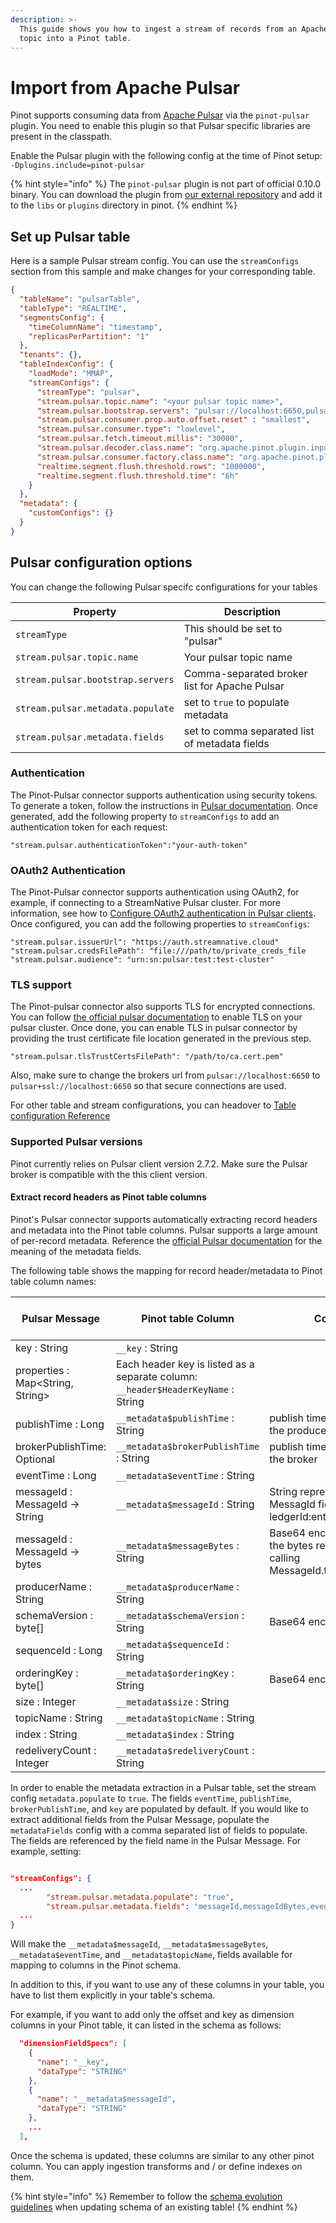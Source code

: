 ```yaml
---
description: >-
  This guide shows you how to ingest a stream of records from an Apache Pulsar
  topic into a Pinot table.
---
```


# Import from Apache Pulsar

Pinot supports consuming data from [Apache Pulsar](https://pulsar.apache.org) via the `pinot-pulsar` plugin. You need to enable this plugin so that Pulsar specific libraries are present in the classpath.

Enable the Pulsar plugin with the following config at the time of Pinot setup:
`-Dplugins.include=pinot-pulsar`

{% hint style="info" %}
The `pinot-pulsar` plugin is not part of official 0.10.0 binary. You can download the plugin from [our external repository](https://repo.startreedata.io/artifactory/external-snapshots/org/apache/pinot/pinot-pulsar/0.11.0-SNAPSHOT/) and add it to the `libs` or `plugins` directory in pinot.
{% endhint %}

## Set up Pulsar table

Here is a sample Pulsar stream config. You can use the `streamConfigs` section from this sample and make changes for your corresponding table.

```json
{
  "tableName": "pulsarTable",
  "tableType": "REALTIME",
  "segmentsConfig": {
    "timeColumnName": "timestamp",
    "replicasPerPartition": "1"
  },
  "tenants": {},
  "tableIndexConfig": {
    "loadMode": "MMAP",
    "streamConfigs": {
      "streamType": "pulsar",
      "stream.pulsar.topic.name": "<your pulsar topic name>",
      "stream.pulsar.bootstrap.servers": "pulsar://localhost:6650,pulsar://localhost:6651",
      "stream.pulsar.consumer.prop.auto.offset.reset" : "smallest",
      "stream.pulsar.consumer.type": "lowlevel",
      "stream.pulsar.fetch.timeout.millis": "30000",
      "stream.pulsar.decoder.class.name": "org.apache.pinot.plugin.inputformat.json.JSONMessageDecoder",
      "stream.pulsar.consumer.factory.class.name": "org.apache.pinot.plugin.stream.pulsar.PulsarConsumerFactory",
      "realtime.segment.flush.threshold.rows": "1000000",
      "realtime.segment.flush.threshold.time": "6h"
    }
  },
  "metadata": {
    "customConfigs": {}
  }
}
```

## Pulsar configuration options

You can change the following Pulsar specifc configurations for your tables

| Property                          | Description                                   |
| --------------------------------- | --------------------------------------------- |
| `streamType`                      | This should be set to "pulsar"                |
| `stream.pulsar.topic.name`        | Your pulsar topic name                        |
| `stream.pulsar.bootstrap.servers` | Comma-separated broker list for Apache Pulsar |
| `stream.pulsar.metadata.populate` | set to `true` to populate metadata            |
| `stream.pulsar.metadata.fields`    | set to comma separated list of metadata fields|

### Authentication

The Pinot-Pulsar connector supports authentication using security tokens. To generate a token, follow the instructions in [Pulsar documentation](https://pulsar.apache.org/docs/en/security-jwt). Once generated, add the following property to `streamConfigs` to add an authentication token for each request:

```
"stream.pulsar.authenticationToken":"your-auth-token"
```

### OAuth2 Authentication

The Pinot-Pulsar connector supports authentication using OAuth2, for example, if connecting to a StreamNative Pulsar cluster. For more information, see how to [Configure OAuth2 authentication in Pulsar clients](https://pulsar.apache.org/docs/en/security-oauth2/#configure-oauth2-authentication-in-pulsar-clients). Once configured, you can add the following properties to `streamConfigs`:

```
"stream.pulsar.issuerUrl": "https://auth.streamnative.cloud"
"stream.pulsar.credsFilePath": "file:///path/to/private_creds_file
"stream.pulsar.audience": "urn:sn:pulsar:test:test-cluster"
```

### TLS support

The Pinot-pulsar connector also supports TLS for encrypted connections. You can follow [the official pulsar documentation](https://pulsar.apache.org/docs/en/security-tls-transport/) to enable TLS on your pulsar cluster. Once done, you can enable TLS in pulsar connector by providing the trust certificate file location generated in the previous step.

```
"stream.pulsar.tlsTrustCertsFilePath": "/path/to/ca.cert.pem"
```

Also, make sure to change the brokers url from `pulsar://localhost:6650` to `pulsar+ssl://localhost:6650` so that secure connections are used.



For other table and stream configurations, you can headover to [Table configuration Reference](../../../configuration-reference/table.md)

### Supported Pulsar versions

Pinot currently relies on Pulsar client version 2.7.2. Make sure the Pulsar broker is compatible with the this client version.

#### Extract record headers as Pinot table columns

Pinot's Pulsar connector supports automatically extracting record headers and metadata into the Pinot table columns. Pulsar supports a large amount of per-record metadata. Reference the [official Pulsar documentation](https://pulsar.apache.org/docs/en/concepts-messaging/#message-properties) for the meaning of the metadata fields.

The following table shows the mapping for record header/metadata to Pinot table column names:


| Pulsar Message                    | Pinot table Column                            | Comments                            | Available By Default |
| ----------------------------------| --------------------------------------------- | ----------------------------------- | ---- |
| key : String                      | `__key` : String                              |                                     | Yes  |
| properties : Map<String, String>  | Each header key is listed as a separate column: `__header$HeaderKeyName` : String | | Yes  |
| publishTime : Long                | `__metadata$publishTime` : String             | publish time as determined by the producer |  Yes  |
| brokerPublishTime: Optional<Long> | `__metadata$brokerPublishTime` : String       | publish time as determined by the broker | Yes  |
| eventTime : Long                  | `__metadata$eventTime` : String               |                                     | Yes  |
| messageId : MessageId -> String   | `__metadata$messageId` : String               | String representation of the MessagId field. The format is ledgerId:entryId:partitionIndex |      |
| messageId :  MessageId -> bytes   | `__metadata$messageBytes` : String            | Base64 encoded version of the bytes returned from calling MessageId.toByteArray() |      |
| producerName : String             | `__metadata$producerName` : String            |                                     |      |
| schemaVersion : byte[]            | `__metadata$schemaVersion` : String           | Base64 encoded value                |      |
| sequenceId : Long                 | `__metadata$sequenceId` : String              |                                     |      |
| orderingKey : byte[]              | `__metadata$orderingKey` : String             | Base64 encoded value                |      |
| size : Integer                    | `__metadata$size` : String                    |                                     |      |
| topicName : String                | `__metadata$topicName` : String               |                                     |      |
| index : String                    | `__metadata$index` : String                   |                                     |      |
| redeliveryCount : Integer         | `__metadata$redeliveryCount` : String         |                                     |      |


In order to enable the metadata extraction in a Pulsar table, set the stream config `metadata.populate` to `true`. 
The fields `eventTime`, `publishTime`, `brokerPublishTime`, and `key` are populated by default. If you would like to extract additional fields from the Pulsar Message, populate the `metadataFields` config with a comma separated list of fields to populate. The fields are referenced by the field name in the Pulsar Message.  For example, setting:

```json

"streamConfigs": {
  ...
        "stream.pulsar.metadata.populate": "true",
        "stream.pulsar.metadata.fields": "messageId,messageIdBytes,eventTime,topicName",
  ...
}
```

 Will make the `__metadata$messageId`, `__metadata$messageBytes`, `__metadata$eventTime`, and `__metadata$topicName`, fields available for mapping to columns in the Pinot schema.



In addition to this, if you want to use any of these columns in your table, you have to list them explicitly in your table's schema.

For example, if you want to add only the offset and key as dimension columns in your Pinot table, it can listed in the schema as follows:

```json
  "dimensionFieldSpecs": [
    {
      "name": "__key",
      "dataType": "STRING"
    },
    {
      "name": "__metadata$messageId",
      "dataType": "STRING"
    },
    ...
  ],
```

Once the schema is updated, these columns are similar to any other pinot column. You can apply  ingestion transforms and / or define indexes on them.

{% hint style="info" %}
Remember to follow the [schema evolution guidelines](../../../users/tutorials/schema-evolution.md) when updating schema of an existing table!
{% endhint %}